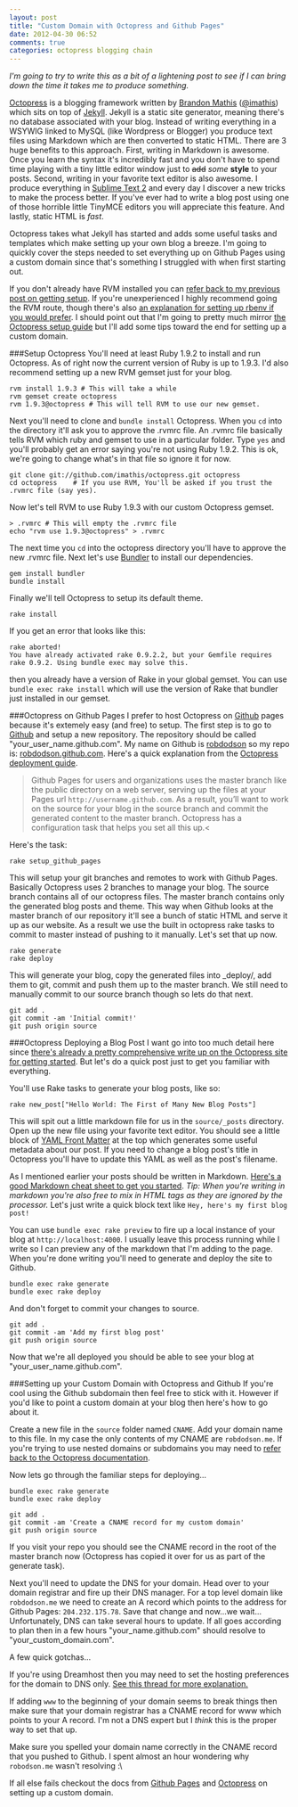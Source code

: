 ```yaml
---
layout: post
title: "Custom Domain with Octopress and Github Pages"
date: 2012-04-30 06:52
comments: true
categories: octopress blogging chain
---
```


*I'm going to try to write this as a bit of a lightening post to see if I can bring down the time it takes me to produce something.*

[Octopress](http://octopress.org/) is a blogging framework written by [Brandon Mathis](http://brandonmathis.com/) ([@imathis](https://twitter.com/#!/imathis)) which sits on top of [Jekyll](https://github.com/mojombo/jekyll). Jekyll is a static site generator, meaning there's no database associated with your blog. Instead of writing everything in a WSYWIG linked to MySQL (like Wordpress or Blogger) you produce text files using Markdown which are then converted to static HTML. There are 3 huge benefits to this approach. First, writing in Markdown is awesome. Once you learn the syntax it's incredibly fast and you don't have to spend time playing with a tiny little editor window just to <s>add</s> *some* **style** to your posts. Second, writing in your favorite text editor is also awesome. I produce everything in [Sublime Text 2](http://www.sublimetext.com/2) and every day I discover a new tricks to make the process better. If you've ever had to write a blog post using one of those horrible little TinyMCE editors you will appreciate this feature. And lastly, static HTML is *fast*.

Octopress takes what Jekyll has started and adds some useful tasks and templates which make setting up your own blog a breeze. I'm going to quickly cover the steps needed to set everything up on Github Pages using a custom domain since that's something I struggled with when first starting out.

If you don't already have RVM installed you can [refer back to my previous post on getting setup](http://robdodson.me/blog/2011/09/23/how-to-use-rvm-for-rails3/). If you're unexperienced I highly recommend going the RVM route, though there's also [an explanation for setting up rbenv if you would prefer](https://github.com/sstephenson/rbenv#section_2). I should point out that I'm going to pretty much mirror [the Octopress setup guide](http://octopress.org/docs/setup/) but I'll add some tips toward the end for setting up a custom domain.

###Setup Octopress
You'll need at least Ruby 1.9.2 to install and run Octopress. As of right now the current version of Ruby is up to 1.9.3. I'd also recommend setting up a new RVM gemset just for your blog. 

```
rvm install 1.9.3 # This will take a while
rvm gemset create octopress
rvm 1.9.3@octopress # This will tell RVM to use our new gemset.
```

Next you'll need to clone and `bundle install` Octopress. When you `cd` into the directory it'll ask you to approve the .rvmrc file. An .rvmrc file basically tells RVM which ruby and gemset to use in a particular folder. Type `yes` and you'll probably get an error saying you're not using Ruby 1.9.2. This is ok, we're going to change what's in that file so ignore it for now.

```
git clone git://github.com/imathis/octopress.git octopress
cd octopress    # If you use RVM, You'll be asked if you trust the .rvmrc file (say yes).
``` 
Now let's tell RVM to use Ruby 1.9.3 with our custom Octopress gemset.
```
> .rvmrc # This will empty the .rvmrc file
echo "rvm use 1.9.3@octopress" > .rvmrc
```
The next time you `cd` into the octopress directory you'll have to approve the new .rvmrc file. Next let's use [Bundler](http://gembundler.com/) to install our dependencies.
```
gem install bundler
bundle install
```
Finally we'll tell Octopress to setup its default theme.
```
rake install
```
If you get an error that looks like this:
```
rake aborted!
You have already activated rake 0.9.2.2, but your Gemfile requires rake 0.9.2. Using bundle exec may solve this.
```
then you already have a version of Rake in your global gemset. You can use `bundle exec rake install` which will use the version of Rake that bundler just installed in our gemset.

###Octopress on Github Pages
I prefer to host Octopress on [Github](http://github.com) pages because it's extemely easy (and free) to setup. The first step is to go to [Github](http://github.com) and setup a new repository. The repository should be called "your_user_name.github.com". My name on Github is [robdodson](https://github.com/robdodson) so my repo is: [robdodson.github.com](https://github.com/robdodson/robdodson.github.com). Here's a quick explanation from the [Octopress deployment guide](http://octopress.org/docs/deploying/github/).

>Github Pages for users and organizations uses the master branch like the public directory on a web server, serving up the files at your Pages url `http://username.github.com`. As a result, you’ll want to work on the source for your blog in the source branch and commit the generated content to the master branch. Octopress has a configuration task that helps you set all this up.<

Here's the task:

```
rake setup_github_pages
```
This will setup your git branches and remotes to work with Github Pages. Basically Octopress uses 2 branches to manage your blog. The source branch contains all of our octopress files. The master branch contains only the generated blog posts and theme. This way when Github looks at the master branch of our repository it'll see a bunch of static HTML and serve it up as our website. As a result we use the built in octopress rake tasks to commit to master instead of pushing to it manually. Let's set that up now.

```
rake generate
rake deploy
```
This will generate your blog, copy the generated files into _deploy/, add them to git, commit and push them up to the master branch. We still need to manually commit to our source branch though so lets do that next.
```
git add .
git commit -am 'Initial commit!'
git push origin source
```
###Octopress Deploying a Blog Post
I want go into too much detail here since [there's already a pretty comprehensive write up on the Octopress site for getting started](http://octopress.org/docs/blogging/). But let's do a quick post just to get you familiar with everything.

You'll use Rake tasks to generate your blog posts, like so:
```
rake new_post["Hello World: The First of Many New Blog Posts"]
```
This will spit out a little markdown file for us in the `source/_posts` directory. Open up the new file using your favorite text editor. You should see a little block of [YAML Front Matter](https://github.com/mojombo/jekyll/wiki/yaml-front-matter) at the top which generates some useful metadata about our post. If you need to change a blog post's title in Octopress you'll have to update this YAML as well as the post's filename.

As I mentioned earlier your posts should be written in Markdown. [Here's a good Markdown cheat sheet to get you started](http://support.mashery.com/docs/customizing_your_portal/Markdown_Cheat_Sheet). *Tip: When you're writing in markdown you're also free to mix in HTML tags as they are ignored by the processor.* Let's just write a quick block text like `Hey, here's my first blog post!`

You can use `bundle exec rake preview` to fire up a local instance of your blog at `http://localhost:4000`. I usually leave this process running while I write so I can preview any of the markdown that I'm adding to the page. When you're done writing you'll need to generate and deploy the site to Github.

```
bundle exec rake generate
bundle exec rake deploy
```
And don't forget to commit your changes to source.
```
git add .
git commit -am 'Add my first blog post'
git push origin source
```
Now that we're all deployed you should be able to see your blog at "your_user_name.github.com".


###Setting up your Custom Domain with Octopress and Github
If you're cool using the Github subdomain then feel free to stick with it. However if you'd like to point a custom domain at your blog then here's how to go about it.

Create a new file in the `source` folder named `CNAME`. Add your domain name to this file. In my case the only contents of my CNAME are `robdodson.me`. If you're trying to use nested domains or subdomains you may need to [refer back to the Octopress documentation](http://octopress.org/docs/deploying/github/).

Now lets go through the familiar steps for deploying...

```
bundle exec rake generate
bundle exec rake deploy

git add .
git commit -am 'Create a CNAME record for my custom domain'
git push origin source
```
If you visit your repo you should see the CNAME record in the root of the master branch now (Octopress has copied it over for us as part of the generate task).

Next you'll need to update the DNS for your domain. Head over to your domain registrar and fire up their DNS manager. For a top level domain like `robdodson.me` we need to create an A record which points to the address for Github Pages: `204.232.175.78`. Save that change and now...we wait... Unfortunately, DNS can take several hours to update. If all goes according to plan then in a few hours "your_name.github.com" should resolve to "your_custom_domain.com".

A few quick gotchas...

If you're using Dreamhost then you may need to set the hosting preferences for the domain to DNS only. [See this thread for more explanation.](https://github.com/imathis/octopress/issues/518)

If adding `www` to the beginning of your domain seems to break things then make sure that your domain registrar has a CNAME record for www which points to your A record. I'm not a DNS expert but I *think* this is the proper way to set that up.

Make sure you spelled your domain name correctly in the CNAME record that you pushed to Github. I spent almost an hour wondering why `robodson.me` wasn't resolving :\

If all else fails checkout the docs from [Github Pages](http://help.github.com/pages/) and [Octopress](http://octopress.org/docs/deploying/github/) on setting up a custom domain.


